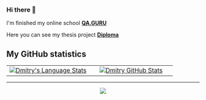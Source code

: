 ### Hi there 👋 

I'm finished my online school **[QA.GURU](https://qa.guru)**

Here you can see my thesis project **[Diploma](https://github.com/DmitryOshkin/qa_guru_diplomaWork)**


<div align="left">
<h2> My GitHub statistics </h2>
</div>

<div align="center">
  <table width="100%">
    <tbody>
      <tr>
        <td width="50%" style="border: none !important;">
        <div align="center" width="100%">
          <a href="https://github.com/DmitryOshkin">
            <img src="https://github-readme-stats.vercel.app/api/top-langs/?username=DmitryOshkin&hide=ruby&layout=compact&hide_border=true&langs_count=6" alt="Dmitry's Language Stats" vertical-align="middle"/>
          </a>
        </div>
        </td>
        <td width="50%" style="border: none !important;">
        <div align="center" width="100%">
          <a href="https://github.com/DmitryOshkin">
             <img src="https://github-readme-stats.vercel.app/api?username=DmitryOshkin&show_icons=true&theme=radical" alt="Dmitry GitHub Stats" vertical-align="middle"/>
          </a>
        </div>
        </td>
      </tr>
    </tbody>
  <table>
<div>

---

<div align='center'>

![](https://komarev.com/ghpvc/?username=DmitryOshkin&label=Profile+Views)

</div>
  
  
<!--
**DmitryOshkin/DmitryOshkin** is a ✨ _special_ ✨ repository because its `README.md` (this file) appears on your GitHub profile.

Here are some ideas to get you started:

- 🔭 I’m currently working on ...
- 🌱 I’m currently learning ...
- 👯 I’m looking to collaborate on ...
- 🤔 I’m looking for help with ...
- 💬 Ask me about ...
- 📫 How to reach me: ...
- 😄 Pronouns: ...
- ⚡ Fun fact: ...
-->
